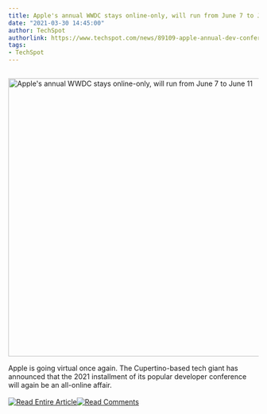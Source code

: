 ```yaml
---
title: Apple's annual WWDC stays online-only, will run from June 7 to June 11
date: "2021-03-30 14:45:00"
author: TechSpot
authorlink: https://www.techspot.com/news/89109-apple-annual-dev-conference-stays-online-only-run.html
tags:
- TechSpot
---
```

<a href="https://www.techspot.com/news/89109-apple-annual-dev-conference-stays-online-only-run.html" target="_blank"><img src="https://static.techspot.com/images2/news/ts3_thumbs/2021/03/2021-03-30-ts3_thumbs-8e5.jpg" width="800" height="560" style="padding: 15px 0" title="Apple's annual WWDC stays online-only, will run from June 7 to June 11" /></a><br />Apple is going virtual once again. The Cupertino-based tech giant has announced that the 2021 installment of its popular developer conference will again be an all-online affair.<br /><br /><a href="https://www.techspot.com/news/89109-apple-annual-dev-conference-stays-online-only-run.html"><img src="https://static.techspot.com/images/rss/rss_buttons_01.png" border="0" alt="Read Entire Article" /></a><a href="https://www.techspot.com/news/89109-apple-annual-dev-conference-stays-online-only-run.html#comments"><img src="https://static.techspot.com/images/rss/rss_buttons_02.png" border="0" alt="Read Comments" /></a><br /><br />